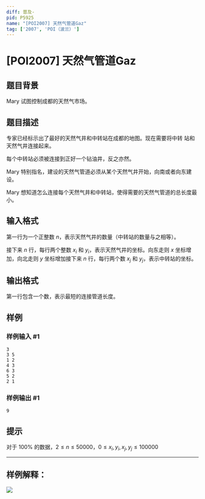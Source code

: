 ```yaml
---
diff: 普及-
pid: P5925
name: "[POI2007] 天然气管道Gaz"
tag: ['2007', 'POI（波兰）']
---
```

# [POI2007] 天然气管道Gaz
## 题目背景

Mary 试图控制成都的天然气市场。
## 题目描述

专家已经标示出了最好的天然气井和中转站在成都的地图。现在需要将中转
站和天然气井连接起来。

每个中转站必须被连接到正好一个钻油井，反之亦然。 

Mary 特别指名，建设的天然气管道必须从某个天然气井开始，向南或者向东建设。

Mary 想知道怎么连接每个天然气井和中转站，使得需要的天然气管道的总长度最小。
## 输入格式

第一行为一个正整数 $n$，表示天然气井的数量（中转站的数量与之相等）。

接下来 $n$ 行，每行两个整数 $x_i$ 和 $y_i$，表示天然气井的坐标。向东走则 $x$ 坐标增加，向北走则 $y$ 坐标增加接下来 $n$ 行，每行两个数 $x_j$ 和 $y_j$，表示中转站的坐标。
## 输出格式

第一行包含一个数，表示最短的连接管道长度。
## 样例

### 样例输入 #1
```
3
3 5
1 2
4 3
6 3
5 2
2 1
```
### 样例输出 #1
```
9
```
## 提示

对于 $100\%$ 的数据，$2\le n\le50000$，$0\le x_i,y_i,x_j,y_j\le100000$

------

## 样例解释：
![](https://cdn.luogu.com.cn/upload/image_hosting/rwhyfbkm.png)
